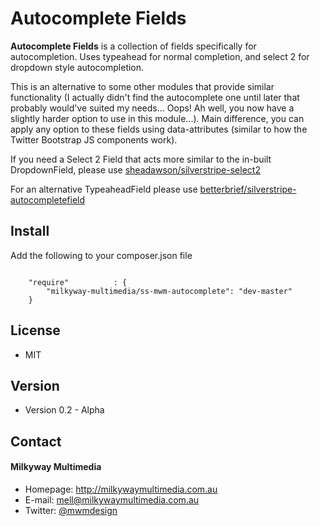 Autocomplete Fields
======
**Autocomplete Fields** is a collection of fields specifically for autocompletion. Uses typeahead for normal completion, and select 2 for dropdown style autocompletion.

This is an alternative to some other modules that provide similar functionality (I actually didn't find the autocomplete one until later that probably would've suited my needs... Oops! Ah well, you now have a slightly harder option to use in this module...). Main difference, you can apply any option to these fields using data-attributes (similar to how the Twitter Bootstrap JS components work).

If you need a Select 2 Field that acts more similar to the in-built DropdownField, please use [sheadawson/silverstripe-select2](https://github.com/sheadawson/silverstripe-select2)

For an alternative TypeaheadField please use [betterbrief/silverstripe-autocompletefield](https://github.com/BetterBrief/silverstripe-autocompletefield)

## Install
Add the following to your composer.json file

```

    "require"          : {
		"milkyway-multimedia/ss-mwm-autocomplete": "dev-master"
	}

```

## License 
* MIT

## Version 
* Version 0.2 - Alpha

## Contact
#### Milkyway Multimedia
* Homepage: http://milkywaymultimedia.com.au
* E-mail: mell@milkywaymultimedia.com.au
* Twitter: [@mwmdesign](https://twitter.com/mwmdesign "mwmdesign on twitter")